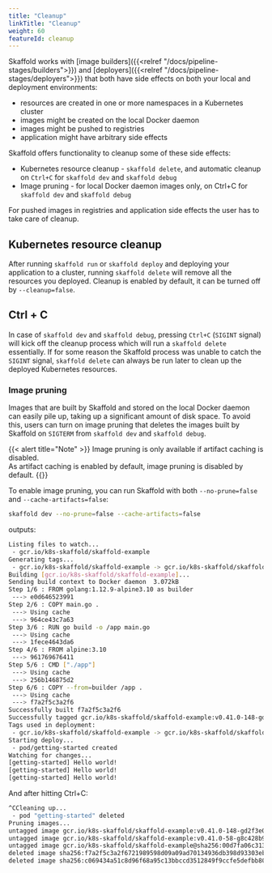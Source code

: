```yaml
---
title: "Cleanup"
linkTitle: "Cleanup"
weight: 60
featureId: cleanup
---
```


Skaffold works with [image builders]({{<relref "/docs/pipeline-stages/builders">}}) and [deployers]({{<relref "/docs/pipeline-stages/deployers">}}) 
that both have side effects on both your local and deployment environments: 

- resources are created in one or more namespaces in a Kubernetes cluster 
- images might be created on the local Docker daemon
- images might be pushed to registries
- application might have arbitrary side effects 
    
Skaffold offers functionality to cleanup some of these side effects:

- Kubernetes resource cleanup - `skaffold delete`, and automatic cleanup on `Ctrl+C` for `skaffold dev` and `skaffold debug`   
- Image pruning - for local Docker daemon images only, on Ctrl+C for `skaffold dev` and `skaffold debug` 

For pushed images in registries and application side effects the user has to take care of cleanup. 

## Kubernetes resource cleanup 
 
After running `skaffold run` or `skaffold deploy` and deploying your application to a cluster, running `skaffold delete` will remove all the resources you deployed.
Cleanup is enabled by default, it can be turned off by `--cleanup=false`. 

## Ctrl + C 

In case of `skaffold dev` and `skaffold debug`, pressing `Ctrl+C` (`SIGINT` signal) will kick off the cleanup process which will run a `skaffold delete` essentially.
If for some reason the Skaffold process was unable to catch the `SIGINT` signal, `skaffold delete` can always be run later to clean up the deployed Kubernetes resources.
 
### Image pruning 
 
Images that are built by Skaffold and stored on the local Docker daemon can easily pile up, taking up a significant amount of disk space.
To avoid this, users can turn on image pruning that deletes the images built by Skaffold on `SIGTERM` from `skaffold dev` and `skaffold debug`.  

{{< alert title="Note" >}}
Image pruning is only available if artifact caching is disabled.<br>
As artifact caching is enabled by default, image pruning is disabled by default.
{{</alert>}}

To enable image pruning, you can run Skaffold with both `--no-prune=false` and `--cache-artifacts=false`:

 ```bash
skaffold dev --no-prune=false --cache-artifacts=false
```

outputs: 

```bash
Listing files to watch...
 - gcr.io/k8s-skaffold/skaffold-example
Generating tags...
 - gcr.io/k8s-skaffold/skaffold-example -> gcr.io/k8s-skaffold/skaffold-example:v0.41.0-148-gd2f3e0539
Building [gcr.io/k8s-skaffold/skaffold-example]...
Sending build context to Docker daemon  3.072kB
Step 1/6 : FROM golang:1.12.9-alpine3.10 as builder
 ---> e0d646523991
Step 2/6 : COPY main.go .
 ---> Using cache
 ---> 964ce43c7a63
Step 3/6 : RUN go build -o /app main.go
 ---> Using cache
 ---> 1fece4643da6
Step 4/6 : FROM alpine:3.10
 ---> 961769676411
Step 5/6 : CMD ["./app"]
 ---> Using cache
 ---> 256b146875d2
Step 6/6 : COPY --from=builder /app .
 ---> Using cache
 ---> f7a2f5c3a2f6
Successfully built f7a2f5c3a2f6
Successfully tagged gcr.io/k8s-skaffold/skaffold-example:v0.41.0-148-gd2f3e0539
Tags used in deployment:
 - gcr.io/k8s-skaffold/skaffold-example -> gcr.io/k8s-skaffold/skaffold-example:v0.41.0-148-gd2f3e0539@sha256:00d7fa06c313f7d06ad3d4701026e0ee65f8f437c703172f160df37c0059b3b1
Starting deploy...
 - pod/getting-started created
Watching for changes...
[getting-started] Hello world!
[getting-started] Hello world!
[getting-started] Hello world!
```

And after hitting Ctrl+C:

```bash 
^CCleaning up...
 - pod "getting-started" deleted
Pruning images...
untagged image gcr.io/k8s-skaffold/skaffold-example:v0.41.0-148-gd2f3e0539
untagged image gcr.io/k8s-skaffold/skaffold-example:v0.41.0-58-g8c428b975
untagged image gcr.io/k8s-skaffold/skaffold-example@sha256:00d7fa06c313f7d06ad3d4701026e0ee65f8f437c703172f160df37c0059b3b1
deleted image sha256:f7a2f5c3a2f6721989598d09a09ad70134936db398d93303ebb3545de2d32e22
deleted image sha256:c069434a51c8d96f68a95c13bbccd3512849f9ccfe5defbb80af7e342a48bbba

```

